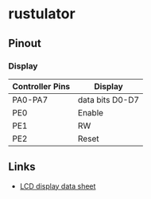 # rustulator

## Pinout

### Display

| Controller Pins | Display         |
|-----------------|-----------------|
| PA0-PA7         | data bits D0-D7 |
| PE0             | Enable          |
| PE1             | RW              |
| PE2             | Reset           |

## Links

- [LCD display data sheet](https://www.sparkfun.com/datasheets/LCD/ADM1602K-NSW-FBS-3.3v.pdf)
